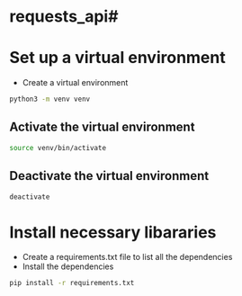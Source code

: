 # requests_api# 


# Set up a virtual environment

-  Create a virtual environment
```bash
python3 -m venv venv
```

## Activate the virtual environment

```bash
source venv/bin/activate
```

## Deactivate the virtual environment

```
deactivate
```

# Install necessary libararies

- Create a requirements.txt file to list all the dependencies
- Install the dependencies

```bash
pip install -r requirements.txt
```
